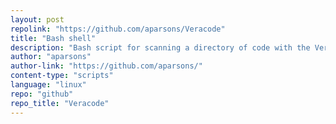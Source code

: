 ```yaml
---
layout: post
repolink: "https://github.com/aparsons/Veracode"
title: "Bash shell"
description: "Bash script for scanning a directory of code with the Veracode platform."
author: "aparsons"
author-link: "https://github.com/aparsons/"
content-type: "scripts"
language: "linux"
repo: "github"
repo_title: "Veracode"
---
```

